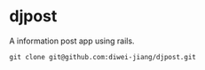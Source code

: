 djpost
======

A information post app using rails.

`git clone git@github.com:diwei-jiang/djpost.git`